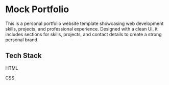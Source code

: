 
# Mock Portfolio

This is a personal portfolio website template showcasing web development skills, projects, and professional experience. Designed with a clean UI, it includes sections for skills, projects, and contact details to create a strong personal brand.



## Tech Stack

HTML

CSS
